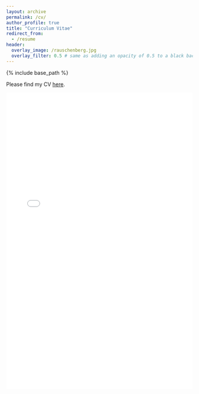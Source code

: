 ```yaml
---
layout: archive
permalink: /cv/
author_profile: true
title: "Curriculum Vitae"
redirect_from:
  - /resume
header:
  overlay_image: /rauschenberg.jpg
  overlay_filter: 0.5 # same as adding an opacity of 0.5 to a black background
---
```


{% include base_path %}


Please find my CV [here](../files/CV_DavidVanDijcke.pdf).
<iframe 
  src="../files/CV_DavidVanDijcke.pdf" 
  width="100%" 
  height="800" 
  style="border:none;">
  Your browser does not support PDFs. 
  <a href="../files/CV_DavidVanDijcke.pdf">Download the PDF</a> to view it.
</iframe>



